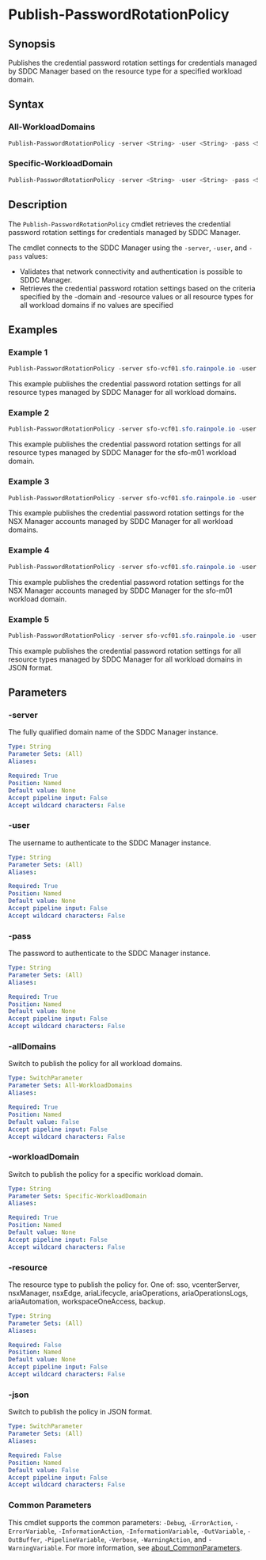 # Publish-PasswordRotationPolicy

## Synopsis

Publishes the credential password rotation settings for credentials managed by SDDC Manager based on the resource type
for a specified workload domain.

## Syntax

### All-WorkloadDomains

```powershell
Publish-PasswordRotationPolicy -server <String> -user <String> -pass <String> [-allDomains] [-resource <String>] [-json] [<CommonParameters>]
```

### Specific-WorkloadDomain

```powershell
Publish-PasswordRotationPolicy -server <String> -user <String> -pass <String> -workloadDomain <String> [-resource <String>] [-json] [<CommonParameters>]
```

## Description

The `Publish-PasswordRotationPolicy` cmdlet retrieves the credential password rotation settings for credentials managed by SDDC Manager.

The cmdlet connects to the SDDC Manager using the `-server`, `-user`, and `-pass` values:

- Validates that network connectivity and authentication is possible to SDDC Manager.
- Retrieves the credential password rotation settings based on the criteria specified by the -domain and -resource values or all resource types for all workload domains if no values are specified

## Examples

### Example 1

```powershell
Publish-PasswordRotationPolicy -server sfo-vcf01.sfo.rainpole.io -user administrator@vsphere.local -pass VMw@re1! -allDomains
```

This example publishes the credential password rotation settings for all resource types managed by SDDC Manager for all workload domains.

### Example 2

```powershell
Publish-PasswordRotationPolicy -server sfo-vcf01.sfo.rainpole.io -user administrator@vsphere.local -pass VMw@re1! -workloadDomain sfo-m01
```

This example publishes the credential password rotation settings for all resource types managed by SDDC Manager for the sfo-m01 workload domain.

### Example 3

```powershell
Publish-PasswordRotationPolicy -server sfo-vcf01.sfo.rainpole.io -user administrator@vsphere.local -pass VMw@re1! -resource nsxManager
```

This example publishes the credential password rotation settings for the NSX Manager accounts managed by SDDC Manager for all workload domains.

### Example 4

```powershell
Publish-PasswordRotationPolicy -server sfo-vcf01.sfo.rainpole.io -user administrator@vsphere.local -pass VMw@re1! -workloadDomain sfo-m01 -resource nsxManager
```

This example publishes the credential password rotation settings for the NSX Manager accounts managed by SDDC Manager for the sfo-m01 workload domain.

### Example 5

```powershell
Publish-PasswordRotationPolicy -server sfo-vcf01.sfo.rainpole.io -user administrator@vsphere.local -pass VMw@re1! -allDomains -json
```

This example publishes the credential password rotation settings for all resource types managed by SDDC Manager for all workload domains in JSON format.

## Parameters

### -server

The fully qualified domain name of the SDDC Manager instance.

```yaml
Type: String
Parameter Sets: (All)
Aliases:

Required: True
Position: Named
Default value: None
Accept pipeline input: False
Accept wildcard characters: False
```

### -user

The username to authenticate to the SDDC Manager instance.

```yaml
Type: String
Parameter Sets: (All)
Aliases:

Required: True
Position: Named
Default value: None
Accept pipeline input: False
Accept wildcard characters: False
```

### -pass

The password to authenticate to the SDDC Manager instance.

```yaml
Type: String
Parameter Sets: (All)
Aliases:

Required: True
Position: Named
Default value: None
Accept pipeline input: False
Accept wildcard characters: False
```

### -allDomains

Switch to publish the policy for all workload domains.

```yaml
Type: SwitchParameter
Parameter Sets: All-WorkloadDomains
Aliases:

Required: True
Position: Named
Default value: False
Accept pipeline input: False
Accept wildcard characters: False
```

### -workloadDomain

Switch to publish the policy for a specific workload domain.

```yaml
Type: String
Parameter Sets: Specific-WorkloadDomain
Aliases:

Required: True
Position: Named
Default value: None
Accept pipeline input: False
Accept wildcard characters: False
```

### -resource

The resource type to publish the policy for. One of: sso, vcenterServer, nsxManager, nsxEdge, ariaLifecycle, ariaOperations, ariaOperationsLogs, ariaAutomation, workspaceOneAccess, backup.

```yaml
Type: String
Parameter Sets: (All)
Aliases:

Required: False
Position: Named
Default value: None
Accept pipeline input: False
Accept wildcard characters: False
```

### -json

Switch to publish the policy in JSON format.

```yaml
Type: SwitchParameter
Parameter Sets: (All)
Aliases:

Required: False
Position: Named
Default value: False
Accept pipeline input: False
Accept wildcard characters: False
```

### Common Parameters

This cmdlet supports the common parameters: `-Debug`, `-ErrorAction`, `-ErrorVariable`, `-InformationAction`, `-InformationVariable`, `-OutVariable`, `-OutBuffer`, `-PipelineVariable`, `-Verbose`, `-WarningAction`, and `-WarningVariable`. For more information, see [about_CommonParameters](http://go.microsoft.com/fwlink/?LinkID=113216).
